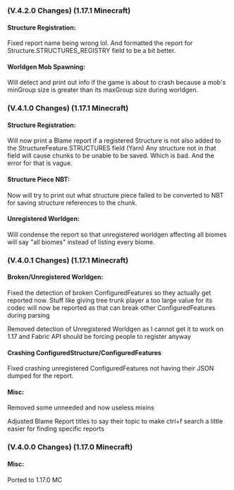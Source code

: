 ### **(V.4.2.0 Changes) (1.17.1 Minecraft)**

#### Structure Registration:
Fixed report name being wrong lol. And formatted the report for Structure.STRUCTURES_REGISTRY field to be a bit better.

#### Worldgen Mob Spawning:
Will detect and print out info if the game is about to crash because a mob's minGroup size is greater than its maxGroup size during worldgen.


### **(V.4.1.0 Changes) (1.17.1 Minecraft)**

#### Structure Registration:
Will now print a Blame report if a registered Structure is not also added to the StructureFeature.STRUCTURES field (Yarn)
  Any structure not in that field will cause chunks to be unable to be saved. Which is bad. And the error for that is vague.

#### Structure Piece NBT:
Now will try to print out what structure piece failed to be converted to NBT for saving structure references to the chunk.

#### Unregistered Worldgen:
Will condense the report so that unregistered worldgen affecting all biomes will say "all biomes" instead of listing every biome.


### **(V.4.0.1 Changes) (1.17.1 Minecraft)**

#### Broken/Unregistered Worldgen:
Fixed the detection of broken ConfiguredFeatures so they actually get reported now.
  Stuff like giving tree trunk player a too large value for its codec will now be reported as that can break other ConfiguredFeatures during parsing

Removed detection of Unregistered Worldgen as I cannot get it to work on 1.17 and Fabric API should be forcing people to register anyway

#### Crashing ConfiguredStructure/ConfiguredFeatures
Fixed crashing unregistered ConfiguredFeatures not having their JSON dumped for the report.

#### Misc:
Removed some unneeded and now useless mixins

Adjusted Blame Report titles to say their topic to make ctrl+f search a little easier for finding specific reports


### **(V.4.0.0 Changes) (1.17.0 Minecraft)**

#### Misc:
Ported to 1.17.0 MC